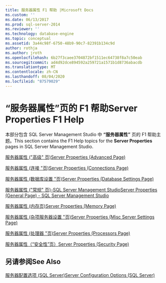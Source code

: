 ```yaml
---
title: 服务器属性 F1 帮助 |Microsoft Docs
ms.custom: ''
ms.date: 06/13/2017
ms.prod: sql-server-2014
ms.reviewer: ''
ms.technology: database-engine
ms.topic: conceptual
ms.assetid: 3a44c98f-6750-48b9-90c7-82391b134c9d
author: rothja
ms.author: jroth
ms.openlocfilehash: 6b27f3caee3704872bf1511ec64738f8a7c50eab
ms.sourcegitcommit: ad4d92dce894592a259721a1571b1d8736abacdb
ms.translationtype: MT
ms.contentlocale: zh-CN
ms.lasthandoff: 08/04/2020
ms.locfileid: "87579029"
---
```

# <a name="server-properties-f1-help"></a><span data-ttu-id="23c58-102">“服务器属性”页的 F1 帮助</span><span class="sxs-lookup"><span data-stu-id="23c58-102">Server Properties F1 Help</span></span>
  <span data-ttu-id="23c58-103">本部分包含 SQL Server Management Studio 中 **“服务器属性”** 页的 F1 帮助主题。</span><span class="sxs-lookup"><span data-stu-id="23c58-103">This section contains the F1 Help topics for the **Server Properties** pages in SQL Server Management Studio.</span></span>  
  
 [<span data-ttu-id="23c58-104">服务器属性 &#40;"高级" 页&#41;</span><span class="sxs-lookup"><span data-stu-id="23c58-104">Server Properties &#40;Advanced Page&#41;</span></span>](configure-windows/server-properties-advanced-page.md)  
  
 [<span data-ttu-id="23c58-105">服务器属性 &#40;连接 "页&#41;</span><span class="sxs-lookup"><span data-stu-id="23c58-105">Server Properties &#40;Connections Page&#41;</span></span>](configure-windows/server-properties-connections-page.md)  
  
 [<span data-ttu-id="23c58-106">服务器属性 &#40;数据库设置 "页&#41;</span><span class="sxs-lookup"><span data-stu-id="23c58-106">Server Properties &#40;Database Settings Page&#41;</span></span>](configure-windows/server-properties-database-settings-page.md)  
  
 [<span data-ttu-id="23c58-107">服务器属性 &#40;"常规" 页&#41;-SQL Server Management Studio</span><span class="sxs-lookup"><span data-stu-id="23c58-107">Server Properties &#40;General Page&#41; - SQL Server Management Studio</span></span>](../reporting-services/tools/report-server-properties-general-page.md)  
  
 [<span data-ttu-id="23c58-108">服务器属性 &#40;内存页&#41;</span><span class="sxs-lookup"><span data-stu-id="23c58-108">Server Properties &#40;Memory Page&#41;</span></span>](configure-windows/server-properties-memory-page.md)  
  
 [<span data-ttu-id="23c58-109">服务器属性 &#40;杂项服务器设置 "页&#41;</span><span class="sxs-lookup"><span data-stu-id="23c58-109">Server Properties &#40;Misc Server Settings Page&#41;</span></span>](configure-windows/server-properties-misc-server-settings-page.md)  
  
 [<span data-ttu-id="23c58-110">服务器属性 &#40;处理器 "页&#41;</span><span class="sxs-lookup"><span data-stu-id="23c58-110">Server Properties &#40;Processors Page&#41;</span></span>](configure-windows/server-properties-processors-page.md)  
  
 [<span data-ttu-id="23c58-111">服务器属性（“安全性”页）</span><span class="sxs-lookup"><span data-stu-id="23c58-111">Server Properties &#40;Security Page&#41;</span></span>](configure-windows/server-properties-security-page.md)  
  
## <a name="see-also"></a><span data-ttu-id="23c58-112">另请参阅</span><span class="sxs-lookup"><span data-stu-id="23c58-112">See Also</span></span>  
 [<span data-ttu-id="23c58-113">服务器配置选项 (SQL Server)</span><span class="sxs-lookup"><span data-stu-id="23c58-113">Server Configuration Options &#40;SQL Server&#41;</span></span>](configure-windows/server-configuration-options-sql-server.md)  
  
  
